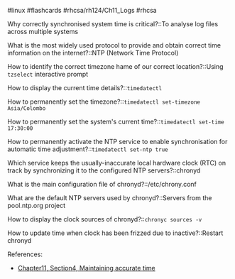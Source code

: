#linux  #flashcards #rhcsa/rh124/Ch11_Logs  #rhcsa 

Why correctly synchronised system time is critical?::To analyse log files across multiple systems
<!--SR:!2023-08-13,9,258-->

What is the most widely used protocol to provide and obtain correct time information on the internet?::NTP (Network Time Protocol)
<!--SR:!2023-08-27,23,304-->

How to identify the correct timezone hame of our correct location?::Using `tzselect` interactive prompt
<!--SR:!2023-08-26,22,304-->

How to display the current time details?::`timedatectl`
<!--SR:!2023-08-27,23,304-->

How to permanently set the timezone?::`timedatectl set-timezone Asia/Colombo`
<!--SR:!2023-08-21,17,304-->

How to permanently set the system's current time?::`timedatectl set-time 17:30:00`
<!--SR:!2023-08-23,19,298-->

How to permanently activate the NTP service to enable synchronisation for automatic time adjustment?::`timedatectl set-ntp true`
<!--SR:!2023-08-24,20,304-->

Which service keeps the usually-inaccurate local hardware clock (RTC) on track by synchronizing it to the configured NTP servers?::chronyd
<!--SR:!2023-08-08,4,295-->

What is the main configuration file of chronyd?::/etc/chrony.conf
<!--SR:!2023-08-24,20,304-->

What are the default NTP servers used by chronyd?::Servers from the pool.ntp.org project
<!--SR:!2023-08-26,22,304-->

How to display the clock sources of chronyd?::`chronyc sources -v`
<!--SR:!2023-08-22,18,298-->

How to update time when clock has been frizzed due to inactive?::Restart chronyd
<!--SR:!2023-08-25,21,304-->

References:
- [Chapter11, Section4, Maintaining accurate time](rh124-rhel8-official-student-workbook.pdf#pageno=382)